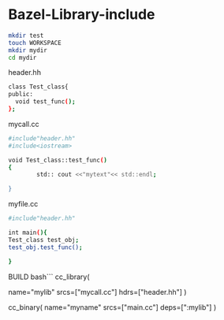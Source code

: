 # Bazel-Library-include
```bash
mkdir test
touch WORKSPACE
mkdir mydir
cd mydir 
```
header.hh
```bash
class Test_class{
public:
  void test_func();
};
```
mycall.cc
```bash
#include"header.hh"
#include<iostream>

void Test_class::test_func()
{
        std:: cout <<"mytext"<< std::endl;

}
```
myfile.cc
```bash
#include"header.hh"

int main(){
Test_class test_obj;
test_obj.test_func();

}

```
BUILD
bash```
cc_library(

name="mylib"
srcs=["mycall.cc"]
hdrs=["header.hh"]
)   

cc_binary(
name="myname"
srcs=["main.cc"]
deps=[":mylib"]
)
```
